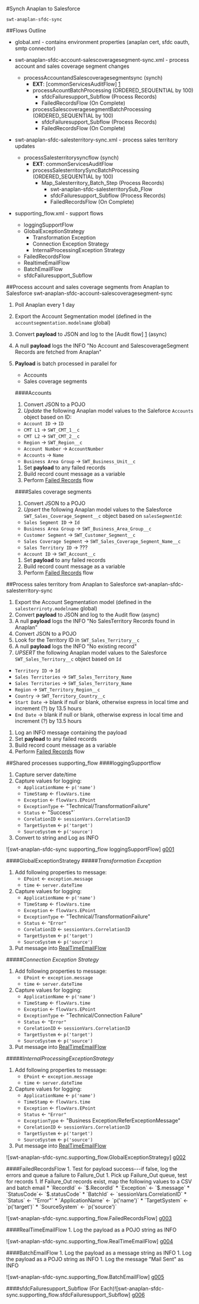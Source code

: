 #Synch Anaplan to Salesforce

    swt-anaplan-sfdc-sync
   
##Flows Outline

* global.xml - contains environment properties (anaplan cert, sfdc oauth, smtp connector)

* swt-anaplan-sfdc-account-salescoveragesegment-sync.xml - process account and sales coverage segment changes
   * processAccountandSalescoveragesegmentsync (synch)
      * **EXT**: [commonServicesAuditFlow] [1]
      * processAcountBatchProcessing (ORDERED_SEQUENTIAL by 100)
         * sfdcFailuresupport_Subflow (Process Records)
         * FailedRecordsFlow (On Complete)
      * processSalescoveragesegmentBatchProcessing (ORDERED_SEQUENTIAL by 100)
         * sfdcFailuresupport_Subflow (Process Records)
         * FailedRecordsFlow (On Complete)
      
* swt-anaplan-sfdc-salesterritory-sync.xml - process sales territory updates
   * processSalesterritorysyncflow (synch)
      * **EXT**: commonServicesAuditFlow
      * processSalesterritorySyncBatchProcessing (ORDERED_SEQUENTIAL by 100)
         * Map_Salesterritory_Batch_Step (Process Records)
            * swt-anaplan-sfdc-salesterritorySub_Flow
            * sfdcFailuresupport_Subflow (Process Records)
            * FailedRecordsFlow (On Complete)
      
* supporting_flow.xml - support flows
   * loggingSupportFlow
   * GlobalExceptionStrategy
      * Transformation Exception
      * Connection Exception Strategy
      * InternalProcessingException Strategy
   * FailedRecordsFlow
   * RealtimeEmailFlow
   * BatchEmailFlow
   * sfdcFailuresupport_Subflow

##Process account and sales coverage segments from Anaplan to Salesforce
    swt-anaplan-sfdc-account-salescoveragesegment-sync  
  
1. Poll Anaplan every 1 day
1. Export the Account Segmentation model (defined in the `accountsegmentation.modelname` global)
1. Convert **payload** to JSON and log to the [Audit flow] [1] (async)
1. A null **payload** logs the INFO "No Account and SalescoverageSegment Records are fetched from Anaplan"
1. **Payload** is batch processed in parallel for  
   * Accounts  
   * Sales coverage segments  

   ####Accounts
   1.   Convert JSON to a POJO
   1.   *Update* the following Anaplan model values to the Saleforce `Accounts` object based on ID:
      * `Account ID` -> `ID`
      * `CMT L1` -> `SWT_CMT_1__c`
      * `CMT L2` -> `SWT_CMT_2__c`
      * `Region` -> `SWT_Region__c`
      * `Account Number` -> `AccountNumber`
      * `Accounts` -> `Name`
      * `Business Area Group` -> `SWT_Business_Unit__c`
   1.   Set **payload** to any failed records
   1.   Build record count message as a variable
   1.   Perform <A href="#FailedRecordsFlow">Failed Records</A> flow
  
   ####Sales coverage segments
   1.   Convert JSON to a POJO
   1.   *Upsert* the following Anaplan model values to the Salesforce `SWT_Sales_Coverage_Segment__c` object based on `salesSegmentId`:
      * `Sales Segment ID` -> `Id`
      * `Business Area Group` -> `SWT_Business_Area_Group__c`
      * `Customer Segment` -> `SWT_Customer_Segment__c`
      * `Sales Coverage Segment` -> `SWT_Sales_Coverage_Segment_Name__c`
      * `Sales Territory ID` -> ???
      * `Account ID` -> `SWT_Account__c`
   1.   Set **payload** to any failed records
   1.   Build record count message as a variable
   1.   Perform <A href="#FailedRecordsFlow">Failed Records</A> flow

  
##Process sales territory from Anaplan to Salesforce
    swt-anaplan-sfdc-salesterritory-sync
    
1. Export the Account Segmentation model (defined in the `salesterriroty.modelname` global)
1. Convert **payload** to JSON and log to the Audit flow (async)
1. A null **payload** logs the INFO "No SalesTerritory Records found in Anaplan"
1. Convert JSON to a POJO
1. Look for the Territory ID in `SWT_Sales_Territory__c`
1. A null **payload** logs the INFO "No existing record"
1. *UPSERT* the following Anaplan model values to the Salesforce `SWT_Sales_Territory__c` object based on `Id`
  * `Territory ID` -> `Id`
  * `Sales Territories` -> `SWT_Sales_Territory_Name`
  * `Sales Territories` -> `SWT_Sales_Territory_Name`
  * `Region` -> `SWT_Territory_Region__c`
  * `Country` -> `SWT_Territory_Country__c`
  * `Start Date` -> blank if null or blank, otherwise express in local time and increment (?) by 13.5 hours
  * `End Date` ->  blank if null or blank, otherwise express in local time and increment (?) by 13.5 hours
1. Log an INFO message containing the payload
1. Set **payload** to any failed records
1. Build record count message as a variable
1. Perform <A href="#FailedRecordsFlow">Failed Records</A> flow


##Shared processes
    supporting_flow
<A name="loggingSupportFlow">
####loggingSupportflow</A>
   1. Capture server date/time
   1. Capture values for logging:
      * `ApplicationName` <- `p('name')`
      * `TimeStamp` <- `flowVars.time`
      * `Exception` <- `flowVars.EPoint`
      * `ExceptionType` <- "Technical/TransformationFailure"
      * `Status` <- "Success"`
      * `CorelationID` <- `sessionVars.CorrelationID`
      * `TargetSystem` <- `p('target')`
      * `SourceSystem` <- `p('source')`
   1.  Convert to string and Log as INFO

![swt-anaplan-sfdc-sync supporting_flow loggingSupportFlow] [g001]

####GlobalExceptionStrategy
#####*Transformation Exception*
   1. Add following properties to message:
      * `EPoint` <- `exception.message`
      * `time` <- `server.dateTime`
   1. Capture values for logging:
      * `ApplicationName` <- `p('name')`
      * `TimeStamp` <- `flowVars.time`
      * `Exception` <- `flowVars.EPoint`
      * `ExceptionType` <- "Technical/TransformationFailure"
      * `Status` <- `"Error"`
      * `CorelationID` <- `sessionVars.CorrelationID`
      * `TargetSystem` <- `p('target')`
      * `SourceSystem` <- `p('source')`
   1.  Put message into <A href="#RealTimeEmailFlow">RealTimeEmailFlow</A>
   
#####*Connection Exception Strategy*
   1. Add following properties to message:
      * `EPoint` <- `exception.message`
      * `time` <- `server.dateTime`
   1. Capture values for logging:
      * `ApplicationName` <- `p('name')`
      * `TimeStamp` <- `flowVars.time`
      * `Exception` <- `flowVars.EPoint`
      * `ExceptionType` <- "Technical/Connection Failure"
      * `Status` <- `"Error"`
      * `CorelationID` <- `sessionVars.CorrelationID`
      * `TargetSystem` <- `p('target')`
      * `SourceSystem` <- `p('source')`
   1.  Put message into <A href="#RealTimeEmailFlow">RealTimeEmailFlow</A>

#####*InternalProcessingExceptionStrategy*
   1. Add following properties to message:
      * `EPoint` <- `exception.message`
      * `time` <- `server.dateTime`
   1. Capture values for logging:
      * `ApplicationName` <- `p('name')`
      * `TimeStamp` <- `flowVars.time`
      * `Exception` <- `flowVars.EPoint`
      * `Status` <- `"Error"`
      * `ExceptionType` <- "Business Exception/ReferExceptionMessage"
      * `CorelationID` <- `sessionVars.CorrelationID`
      * `TargetSystem` <- `p('target')`
      * `SourceSystem` <- `p('source')`
   1.  Put message into <A href="#RealTimeEmailFlow">RealTimeEmailFlow</A>         

![swt-anaplan-sfdc-sync.supporting_flow.GlobalExceptionStrategy] [g002]

<A name="FailedRecordsFlow">
####FailedRecordsFlow</A>
   1. Test for payload success---if false, log the errors and queue a failure to Failure_Out
   1. Pick up Failure_Out queue, test for records
   1. If Failure_Out records exist, map the following values to a CSV and batch email 
      * `RecordId` <- `$.RecordId`
      * `Exception` <- `$.message`
      * `StatusCode`<- `$.statusCode`
      * `BatchId` <- `sessionVars.CorrelationID`
      * `Status` <- `"Error"`
      * `ApplicationName` <- `p('name')`
      * `TargetSystem` <- `p('target')`
      * `SourceSystem` <- `p('source')`

![swt-anaplan-sfdc-sync.supporting_flow.FailedRecordsFlow] [g003]

<A name="RealTimeEmailFlow">
####RealTimeEmailFlow</A>
   1. Log the payload as a POJO string as INFO

![swt-anaplan-sfdc-sync.supporting_flow.RealTimeEmailFlow] [g004]

<A name="BatchEmailFlow">
####BatchEmailFlow</A>
   1. Log the payload as a message string as INFO
   1. Log the payload as a POJO string as INFO
   1. Log the message "Mail Sent" as INFO

![swt-anaplan-sfdc-sync.supporting_flow.BatchEmailFlow] [g005]

<A name="sfdcFailuresupport_Subflow">
####sfdcFailuresupport_Subflow (For Each)</A?
   1. If payload success if "false", log payload errors as INFO
   1. Set flowvars for payload error message and payload error status
   1. Capture the following values for logging:
      * `RecordId` <- `payload.id`
      * `message` <- `flowVars.sfmessage`
      * `statusCode` <- `flowVars.sfStatus`
   1. Log payload as INFO
   1. Send flow to internal VM endpoint "Failure_Out"

![swt-anaplan-sfdc-sync.supporting_flow.sfdcFailuresupport_Subflow] [g006]

[1]: https://github.com/lcgillies/TestGitHubPages/blob/dev/CommonServicesWrapper/
[g001]: ./assets/swt-anaplan-sfdc-sync.supporting_flow.loggingSupportFlow.png
[g002]: ./assets/swt-anaplan-sfdc-sync.swt-anaplan-sfdc-sync.supporting_flow.GlobalExceptionStrategy.png
[g003]: ./assets/swt-anaplan-sfdc-sync.supporting_flow.FailedRecordsFlow.png
[g004]: ./assets/swt-anaplan-sfdc-sync.supporting_flow.RealTimeEmailFlow.png
[g005]: ./assets/swt-anaplan-sfdc-sync.supporting_flow.BatchEmailFlow.png
[g006]: ./assets/swt-anaplan-sfdc-sync.supporting_flow.sfdcFailuresupport_Subflow.png
